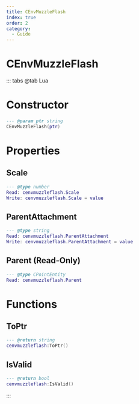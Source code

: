 ```yaml
---
title: CEnvMuzzleFlash
index: true
order: 2
category:
  - Guide
---
```


# CEnvMuzzleFlash

::: tabs
@tab Lua
# Constructor
```lua
--- @param ptr string
CEnvMuzzleFlash(ptr)
```
# Properties
## Scale 
```lua
--- @type number
Read: cenvmuzzleflash.Scale
Write: cenvmuzzleflash.Scale = value
```
## ParentAttachment 
```lua
--- @type string
Read: cenvmuzzleflash.ParentAttachment
Write: cenvmuzzleflash.ParentAttachment = value
```
## Parent (Read-Only)
```lua
--- @type CPointEntity
Read: cenvmuzzleflash.Parent
```
# Functions
## ToPtr
```lua
--- @return string
cenvmuzzleflash:ToPtr()
```
## IsValid
```lua
--- @return bool
cenvmuzzleflash:IsValid()
```

:::